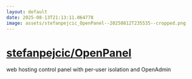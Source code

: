```yaml
---
layout: default
date: 2025-08-13T21:13:11.064778
image: assets/stefanpejcic_OpenPanel--20250812T235535--cropped.png
---
```


# [stefanpejcic/OpenPanel](https://github.com/stefanpejcic/OpenPanel)

web hosting control panel with per-user isolation and OpenAdmin
